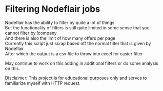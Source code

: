 # Filtering Nodeflair jobs

Nodeflair has the ability to filter by quite a lot of things  
But the functionality of filters is still quite limited in some sense that you cannot filter by !company  
And there is also the limit of how many offers per page  
Currently this script just scrap based off the normal filter that is given by Nodeflair  
After which the output is a csv file to throw into excel for easier filter

May continue to work on this adding in additional filters or do some analysis on this.  

Disclaimer: This project is for educational purposes only and serves to familiarize myself with HTTP request.  

